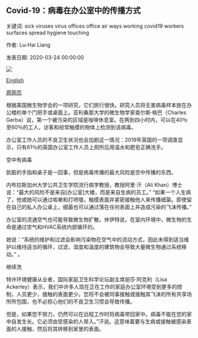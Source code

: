## Covid-19：病毒在办公室中的传播方式

关键词: sick viruses virus offices office air ways working covid19 workers surfaces spread hygiene touching

作者: Lu-Hai Liang

发表日期: 2020-03-24 00:00:00

![](https://ichef.bbci.co.uk/wwfeatures/live/624_351/images/live/p0/87/k8/p087k8fr.jpg)

[English](Covid-19%3A%20The%20ways%20viruses%20can%20spread%20in%20offices.md)

[原网页](https://www.bbc.com/worklife/article/20200324-covid-19-the-ways-viruses-can-spread-in-offices)

根据美国微生物学会的一项研究，它们旅行很快。研究人员将无害病毒样本放在办公楼的单个门把手或桌面上。亚利桑那大学的微生物学家查尔斯·格巴（Charles Gerba）说，第一个被污染的区域是咖啡休息室。在两到四小时内，可以在40％至60％的工人，访客和经常触摸的物体上检测到该病毒。

办公室工作人员的不良卫生状况也会加剧这一情况：2019年英国的一项调查显示，只有61％的英国办公室工作人员上厕所后用温水和肥皂正确洗手。

空中有病毒

肮脏的手指和桌子是一回事，但是病毒传播的最大风险是空中传播的东西。

内布拉斯加州大学公共卫生学院流行病学教授，教授阿里·汗（Ali Khan）博士说：“最大的风险不是来自[办公室]大楼，而是来自生病的员工。” “如果一个人生病了，他或她可以通过咳嗽和打喷嚏，触摸表面并紧密接触他人来传播细菌。即使留在自己的私人办公桌上，细菌也可以通过落在任何表面上并造成污染的飞沫传播。”

办公室的流通空气也可能导致微生物扩散。休伊特说，在室内环境中，微生物的生命是通过空气和HVAC系统内部循环的。

她说：“系统的维护和过滤会影响污染物在空气中的流动方式，因此未得到适当维护以维持适当的循环，过滤，湿度和温度的建筑物会导致大量微生物通过系统移动。” 。

继续洗

特许环境健康从业者，国际家庭卫生科学论坛副主席丽莎·阿克利（Lisa Ackerley）表示，我们中许多人现在正在工作的家庭办公室环境受到更多的控制，人员更少，接触的表面更少。您将不会被同事接触或接触其飞沫的所有共享场所所包围，也不必担心他们的不良卫生习惯会导致传播。

但是，如果您不努力，仍然可以在远程工作时将病毒带回家中。病毒不能在您的家中自发生长。它必须由受感染的人带入。”汗说。这意味着要与生病或接触被感染表面的人接触，然后将其转移到家里的表面。